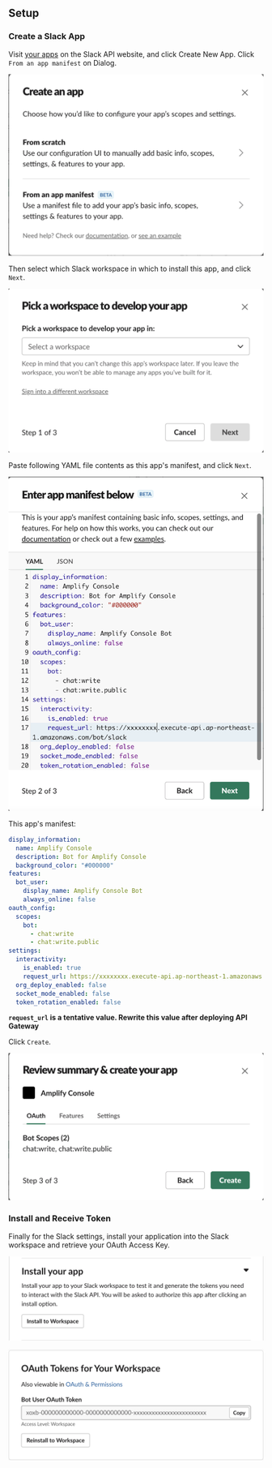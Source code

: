 ## Setup

### Create a Slack App

Visit [your apps](https://api.slack.com/apps) on the Slack API website, and click Create New App. Click `From an app manifest` on Dialog.

![](create-an-app_step0.png)

Then select which Slack workspace in which to install this app, and click `Next`.

![](create-an-app_step1.png)

Paste following YAML file contents as this app's manifest, and click `Next`.

![](create-an-app_step2.png)

This app's manifest:
```yml
display_information:
  name: Amplify Console
  description: Bot for Amplify Console
  background_color: "#000000"
features:
  bot_user:
    display_name: Amplify Console Bot
    always_online: false
oauth_config:
  scopes:
    bot:
      - chat:write
      - chat:write.public
settings:
  interactivity:
    is_enabled: true
    request_url: https://xxxxxxxx.execute-api.ap-northeast-1.amazonaws.com/bot/slack
  org_deploy_enabled: false
  socket_mode_enabled: false
  token_rotation_enabled: false
```

**`request_url` is a tentative value. Rewrite this value after deploying API Gateway**

Click `Create`.

![](create-an-app_step3.png)

### Install and Receive Token

Finally for the Slack settings, install your application into the Slack workspace and retrieve your OAuth Access Key.

![](install-your-app.png)

![](oauth-token.png)
